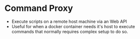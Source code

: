 # Command Proxy
- Execute scripts on a remote host machine via an Web API
- Useful for when a docker container needs it's host to execute commands that normally requires complex setup to do so.